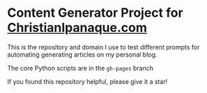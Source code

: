 # Content Generator Project for [ChristianIpanaque.com](https://christianipanaque.com)

This is the repository and domain I use to test different prompts for automating generating articles on my personal blog.

The core Python scripts are in the `gh-pages` branch

If you found this repository helpful, please give it a star!
